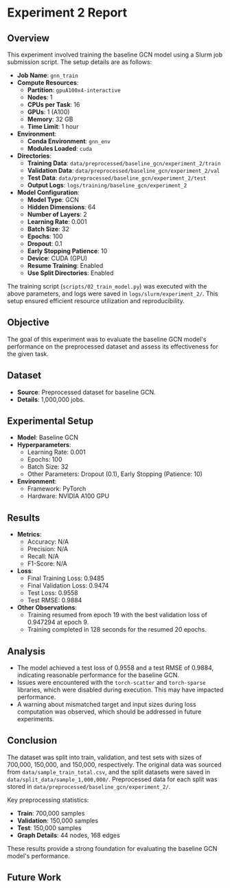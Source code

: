 # Experiment 2 Report

## Overview

This experiment involved training the baseline GCN model using a Slurm job submission script. The setup details are as follows:

- **Job Name**: `gnn_train`
- **Compute Resources**:
    - **Partition**: `gpuA100x4-interactive`
    - **Nodes**: 1
    - **CPUs per Task**: 16
    - **GPUs**: 1 (A100)
    - **Memory**: 32 GB
    - **Time Limit**: 1 hour
- **Environment**:
    - **Conda Environment**: `gnn_env`
    - **Modules Loaded**: `cuda`
- **Directories**:
    - **Training Data**: `data/preprocessed/baseline_gcn/experiment_2/train`
    - **Validation Data**: `data/preprocessed/baseline_gcn/experiment_2/val`
    - **Test Data**: `data/preprocessed/baseline_gcn/experiment_2/test`
    - **Output Logs**: `logs/training/baseline_gcn/experiment_2`
- **Model Configuration**:
    - **Model Type**: GCN
    - **Hidden Dimensions**: 64
    - **Number of Layers**: 2
    - **Learning Rate**: 0.001
    - **Batch Size**: 32
    - **Epochs**: 100
    - **Dropout**: 0.1
    - **Early Stopping Patience**: 10
    - **Device**: CUDA (GPU)
    - **Resume Training**: Enabled
    - **Use Split Directories**: Enabled

The training script (`scripts/02_train_model.py`) was executed with the above parameters, and logs were saved in `logs/slurm/experiment_2/`. This setup ensured efficient resource utilization and reproducibility.

## Objective

The goal of this experiment was to evaluate the baseline GCN model's performance on the preprocessed dataset and assess its effectiveness for the given task.

## Dataset

- **Source**: Preprocessed dataset for baseline GCN.
- **Details**: 1,000,000 jobs.

## Experimental Setup

- **Model**: Baseline GCN
- **Hyperparameters**:
    - Learning Rate: 0.001
    - Epochs: 100
    - Batch Size: 32
    - Other Parameters: Dropout (0.1), Early Stopping (Patience: 10)
- **Environment**:
    - Framework: PyTorch
    - Hardware: NVIDIA A100 GPU

## Results

- **Metrics**:
    - Accuracy: N/A
    - Precision: N/A
    - Recall: N/A
    - F1-Score: N/A
- **Loss**:
    - Final Training Loss: 0.9485
    - Final Validation Loss: 0.9474
    - Test Loss: 0.9558
    - Test RMSE: 0.9884
- **Other Observations**:
    - Training resumed from epoch 19 with the best validation loss of 0.947294 at epoch 9.
    - Training completed in 128 seconds for the resumed 20 epochs.

## Analysis

- The model achieved a test loss of 0.9558 and a test RMSE of 0.9884, indicating reasonable performance for the baseline GCN.
- Issues were encountered with the `torch-scatter` and `torch-sparse` libraries, which were disabled during execution. This may have impacted performance.
- A warning about mismatched target and input sizes during loss computation was observed, which should be addressed in future experiments.

## Conclusion

The dataset was split into train, validation, and test sets with sizes of 700,000, 150,000, and 150,000, respectively. The original data was sourced from `data/sample_train_total.csv`, and the split datasets were saved in `data/split_data/sample_1,000,000/`. Preprocessed data for each split was stored in `data/preprocessed/baseline_gcn/experiment_2/`.

Key preprocessing statistics:
- **Train**: 700,000 samples
- **Validation**: 150,000 samples
- **Test**: 150,000 samples
- **Graph Details**: 44 nodes, 168 edges

These results provide a strong foundation for evaluating the baseline GCN model's performance.

## Future Work

